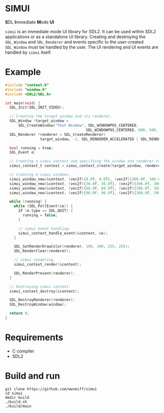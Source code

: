 # SIMUI

**S**DL **I**mmediate **M**ode **UI**

`simui` is an immediate mode UI library for SDL2. It can be used within SDL2 applications or as a standalone UI library.
Creating and destroying the `SDL_Window` and `SDL_Renderer` and events specific to the user-created `SDL_Window`
must be handled by the user. The UI rendering and UI events are handled by `simui` itself.

# Example 
```c
#include "context.h"
#include "window.h"
#include <SDL2/SDL.h>

int main(void) {
  SDL_Init(SDL_INIT_VIDEO);

  // Creating the target window and its renderer.
  SDL_Window *target_window =
      SDL_CreateWindow("Test Window", SDL_WINDOWPOS_CENTERED,
                                     SDL_WINDOWPOS_CENTERED, 800, 600, SDL_WINDOW_SHOWN);
  SDL_Renderer *renderer = SDL_CreateRenderer(
                target_window, -1, SDL_RENDERER_ACCELERATED | SDL_RENDERER_PRESENTVSYNC);

  bool running = true;
  SDL_Event e;

  // Creating a simui context and specifying the window and renderer to use.
  simui_context_t context = simui_context_create(target_window, renderer);

  // Creating 4 simui windows.
  simui_window_new(&context, (vec2f){0.0f, 0.0f}, (vec2f){300.0f, 300.0f});
  simui_window_new(&context, (vec2f){30.0f, 30.0f}, (vec2f){300.0f, 300.0f});
  simui_window_new(&context, (vec2f){60.0f, 60.0f}, (vec2f){300.0f, 300.0f});
  simui_window_new(&context, (vec2f){90.0f, 90.0f}, (vec2f){300.0f, 300.0f});

  while (running) {
    while (SDL_PollEvent(&e)) {
      if (e.type == SDL_QUIT) {
        running = false;
      }

      // simui event handling.
      simui_context_handle_event(&context, &e);
    }

    SDL_SetRenderDrawColor(renderer, 100, 100, 255, 255);
    SDL_RenderClear(renderer);

    // simui rendering.
    simui_context_render(&context);

    SDL_RenderPresent(renderer);
  }

  // Destroying simui context.
  simui_context_destroy(&context);

  SDL_DestroyRenderer(renderer);
  SDL_DestroyWindow(window);

  return 0;
}
```

# Requirements
- C compiler
- SDL2

# Build and run
```
git clone https://github.com/wwsmiff/simui
cd simui
mkdir build
./build.sh
./build/main
```
